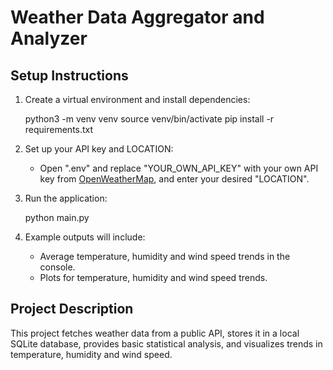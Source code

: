# Weather Data Aggregator and Analyzer

## Setup Instructions

1. Create a virtual environment and install dependencies:

    python3 -m venv venv
    source venv/bin/activate
    pip install -r requirements.txt


2. Set up your API key and LOCATION:

    - Open ".env" and replace "YOUR_OWN_API_KEY" with your own API key from [OpenWeatherMap](https://openweathermap.org/),
      and enter your desired "LOCATION".

3. Run the application:

    python main.py


4. Example outputs will include:

    - Average temperature, humidity and wind speed trends in the console.
    - Plots for temperature, humidity and wind speed trends.

## Project Description

This project fetches weather data from a public API, stores it in a local SQLite database, provides basic statistical analysis, and visualizes trends in temperature, humidity and wind speed.
